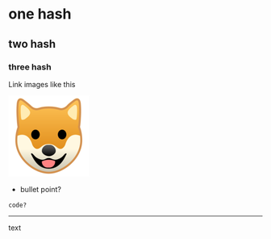 # one hash
## two hash
### three hash
Link images like this

![this](images/test.jpg)

- bullet point?
```
code?
```
---
text
